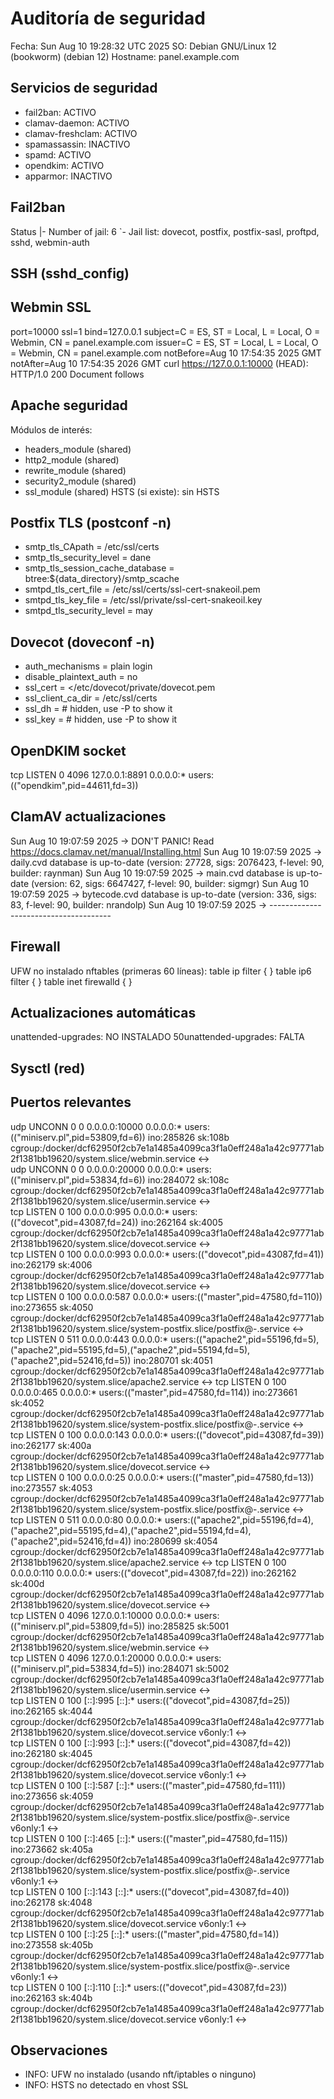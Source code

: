 # Auditoría de seguridad
Fecha: Sun Aug 10 19:28:32 UTC 2025
SO: Debian GNU/Linux 12 (bookworm) (debian 12)
Hostname: panel.example.com

## Servicios de seguridad
- fail2ban: ACTIVO
- clamav-daemon: ACTIVO
- clamav-freshclam: ACTIVO
- spamassassin: INACTIVO
- spamd: ACTIVO
- opendkim: ACTIVO
- apparmor: INACTIVO

## Fail2ban
Status
|- Number of jail:	6
`- Jail list:	dovecot, postfix, postfix-sasl, proftpd, sshd, webmin-auth

## SSH (sshd_config)

## Webmin SSL
port=10000
ssl=1
bind=127.0.0.1
subject=C = ES, ST = Local, L = Local, O = Webmin, CN = panel.example.com
issuer=C = ES, ST = Local, L = Local, O = Webmin, CN = panel.example.com
notBefore=Aug 10 17:54:35 2025 GMT
notAfter=Aug 10 17:54:35 2026 GMT
curl https://127.0.0.1:10000 (HEAD):
HTTP/1.0 200 Document follows

## Apache seguridad
Módulos de interés:
 -  headers_module (shared)
 -  http2_module (shared)
 -  rewrite_module (shared)
 -  security2_module (shared)
 -  ssl_module (shared)
HSTS (si existe):
sin HSTS

## Postfix TLS (postconf -n)
 - smtp_tls_CApath = /etc/ssl/certs
 - smtp_tls_security_level = dane
 - smtp_tls_session_cache_database = btree:${data_directory}/smtp_scache
 - smtpd_tls_cert_file = /etc/ssl/certs/ssl-cert-snakeoil.pem
 - smtpd_tls_key_file = /etc/ssl/private/ssl-cert-snakeoil.key
 - smtpd_tls_security_level = may

## Dovecot (doveconf -n)
 - auth_mechanisms = plain login
 - disable_plaintext_auth = no
 - ssl_cert = </etc/dovecot/private/dovecot.pem
 - ssl_client_ca_dir = /etc/ssl/certs
 - ssl_dh = # hidden, use -P to show it
 - ssl_key = # hidden, use -P to show it

## OpenDKIM socket
tcp   LISTEN 0      4096       127.0.0.1:8891       0.0.0.0:*    users:(("opendkim",pid=44611,fd=3))                                                                                

## ClamAV actualizaciones
Sun Aug 10 19:07:59 2025 -> DON'T PANIC! Read https://docs.clamav.net/manual/Installing.html
Sun Aug 10 19:07:59 2025 -> daily.cvd database is up-to-date (version: 27728, sigs: 2076423, f-level: 90, builder: raynman)
Sun Aug 10 19:07:59 2025 -> main.cvd database is up-to-date (version: 62, sigs: 6647427, f-level: 90, builder: sigmgr)
Sun Aug 10 19:07:59 2025 -> bytecode.cvd database is up-to-date (version: 336, sigs: 83, f-level: 90, builder: nrandolp)
Sun Aug 10 19:07:59 2025 -> --------------------------------------

## Firewall
UFW no instalado
nftables (primeras 60 líneas):
table ip filter {
}
table ip6 filter {
}
table inet firewalld {
}

## Actualizaciones automáticas
unattended-upgrades: NO INSTALADO
50unattended-upgrades: FALTA

## Sysctl (red)

## Puertos relevantes
udp   UNCONN 0      0            0.0.0.0:10000      0.0.0.0:*    users:(("miniserv.pl",pid=53809,fd=6)) ino:285826 sk:108b cgroup:/docker/dcf62950f2cb7e1a1485a4099ca3f1a0eff248a1a42c97771ab2f1381bb19620/system.slice/webmin.service <->                                                                              
udp   UNCONN 0      0            0.0.0.0:20000      0.0.0.0:*    users:(("miniserv.pl",pid=53834,fd=6)) ino:284072 sk:108c cgroup:/docker/dcf62950f2cb7e1a1485a4099ca3f1a0eff248a1a42c97771ab2f1381bb19620/system.slice/usermin.service <->                                                                             
tcp   LISTEN 0      100          0.0.0.0:995        0.0.0.0:*    users:(("dovecot",pid=43087,fd=24)) ino:262164 sk:4005 cgroup:/docker/dcf62950f2cb7e1a1485a4099ca3f1a0eff248a1a42c97771ab2f1381bb19620/system.slice/dovecot.service <->                                                                                
tcp   LISTEN 0      100          0.0.0.0:993        0.0.0.0:*    users:(("dovecot",pid=43087,fd=41)) ino:262179 sk:4006 cgroup:/docker/dcf62950f2cb7e1a1485a4099ca3f1a0eff248a1a42c97771ab2f1381bb19620/system.slice/dovecot.service <->                                                                                
tcp   LISTEN 0      100          0.0.0.0:587        0.0.0.0:*    users:(("master",pid=47580,fd=110)) ino:273655 sk:4050 cgroup:/docker/dcf62950f2cb7e1a1485a4099ca3f1a0eff248a1a42c97771ab2f1381bb19620/system.slice/system-postfix.slice/postfix@-.service <->                                                         
tcp   LISTEN 0      511          0.0.0.0:443        0.0.0.0:*    users:(("apache2",pid=55196,fd=5),("apache2",pid=55195,fd=5),("apache2",pid=55194,fd=5),("apache2",pid=52416,fd=5)) ino:280701 sk:4051 cgroup:/docker/dcf62950f2cb7e1a1485a4099ca3f1a0eff248a1a42c97771ab2f1381bb19620/system.slice/apache2.service <->
tcp   LISTEN 0      100          0.0.0.0:465        0.0.0.0:*    users:(("master",pid=47580,fd=114)) ino:273661 sk:4052 cgroup:/docker/dcf62950f2cb7e1a1485a4099ca3f1a0eff248a1a42c97771ab2f1381bb19620/system.slice/system-postfix.slice/postfix@-.service <->                                                         
tcp   LISTEN 0      100          0.0.0.0:143        0.0.0.0:*    users:(("dovecot",pid=43087,fd=39)) ino:262177 sk:400a cgroup:/docker/dcf62950f2cb7e1a1485a4099ca3f1a0eff248a1a42c97771ab2f1381bb19620/system.slice/dovecot.service <->                                                                                
tcp   LISTEN 0      100          0.0.0.0:25         0.0.0.0:*    users:(("master",pid=47580,fd=13)) ino:273557 sk:4053 cgroup:/docker/dcf62950f2cb7e1a1485a4099ca3f1a0eff248a1a42c97771ab2f1381bb19620/system.slice/system-postfix.slice/postfix@-.service <->                                                          
tcp   LISTEN 0      511          0.0.0.0:80         0.0.0.0:*    users:(("apache2",pid=55196,fd=4),("apache2",pid=55195,fd=4),("apache2",pid=55194,fd=4),("apache2",pid=52416,fd=4)) ino:280699 sk:4054 cgroup:/docker/dcf62950f2cb7e1a1485a4099ca3f1a0eff248a1a42c97771ab2f1381bb19620/system.slice/apache2.service <->
tcp   LISTEN 0      100          0.0.0.0:110        0.0.0.0:*    users:(("dovecot",pid=43087,fd=22)) ino:262162 sk:400d cgroup:/docker/dcf62950f2cb7e1a1485a4099ca3f1a0eff248a1a42c97771ab2f1381bb19620/system.slice/dovecot.service <->                                                                                
tcp   LISTEN 0      4096       127.0.0.1:10000      0.0.0.0:*    users:(("miniserv.pl",pid=53809,fd=5)) ino:285825 sk:5001 cgroup:/docker/dcf62950f2cb7e1a1485a4099ca3f1a0eff248a1a42c97771ab2f1381bb19620/system.slice/webmin.service <->                                                                              
tcp   LISTEN 0      4096       127.0.0.1:20000      0.0.0.0:*    users:(("miniserv.pl",pid=53834,fd=5)) ino:284071 sk:5002 cgroup:/docker/dcf62950f2cb7e1a1485a4099ca3f1a0eff248a1a42c97771ab2f1381bb19620/system.slice/usermin.service <->                                                                             
tcp   LISTEN 0      100             [::]:995           [::]:*    users:(("dovecot",pid=43087,fd=25)) ino:262165 sk:4044 cgroup:/docker/dcf62950f2cb7e1a1485a4099ca3f1a0eff248a1a42c97771ab2f1381bb19620/system.slice/dovecot.service v6only:1 <->                                                                       
tcp   LISTEN 0      100             [::]:993           [::]:*    users:(("dovecot",pid=43087,fd=42)) ino:262180 sk:4045 cgroup:/docker/dcf62950f2cb7e1a1485a4099ca3f1a0eff248a1a42c97771ab2f1381bb19620/system.slice/dovecot.service v6only:1 <->                                                                       
tcp   LISTEN 0      100             [::]:587           [::]:*    users:(("master",pid=47580,fd=111)) ino:273656 sk:4059 cgroup:/docker/dcf62950f2cb7e1a1485a4099ca3f1a0eff248a1a42c97771ab2f1381bb19620/system.slice/system-postfix.slice/postfix@-.service v6only:1 <->                                                
tcp   LISTEN 0      100             [::]:465           [::]:*    users:(("master",pid=47580,fd=115)) ino:273662 sk:405a cgroup:/docker/dcf62950f2cb7e1a1485a4099ca3f1a0eff248a1a42c97771ab2f1381bb19620/system.slice/system-postfix.slice/postfix@-.service v6only:1 <->                                                
tcp   LISTEN 0      100             [::]:143           [::]:*    users:(("dovecot",pid=43087,fd=40)) ino:262178 sk:4048 cgroup:/docker/dcf62950f2cb7e1a1485a4099ca3f1a0eff248a1a42c97771ab2f1381bb19620/system.slice/dovecot.service v6only:1 <->                                                                       
tcp   LISTEN 0      100             [::]:25            [::]:*    users:(("master",pid=47580,fd=14)) ino:273558 sk:405b cgroup:/docker/dcf62950f2cb7e1a1485a4099ca3f1a0eff248a1a42c97771ab2f1381bb19620/system.slice/system-postfix.slice/postfix@-.service v6only:1 <->                                                 
tcp   LISTEN 0      100             [::]:110           [::]:*    users:(("dovecot",pid=43087,fd=23)) ino:262163 sk:404b cgroup:/docker/dcf62950f2cb7e1a1485a4099ca3f1a0eff248a1a42c97771ab2f1381bb19620/system.slice/dovecot.service v6only:1 <->                                                                       

## Observaciones
- INFO: UFW no instalado (usando nft/iptables o ninguno)
- INFO: HSTS no detectado en vhost SSL

